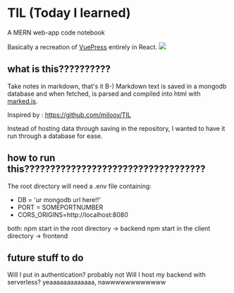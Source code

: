 # TIL (Today I learned)

A MERN web-app code notebook

Basically a recreation of [VuePress](https://vuepress.vuejs.org/) entirely in React. 
![](https://github.com/daee-kang/TIL/blob/master/readmestuff/demo.gif)

## what is this??????????

Take notes in markdown, that's it B-) 
Markdown text is saved in a mongodb database and when fetched, is parsed and compiled into html with [marked.js](https://marked.js.org/). 

Inspired by : https://github.com/milooy/TIL

Instead of hosting data through saving in the repository, I wanted to have it run through a database for ease. 

## how to run this???????????????????????????????????

The root directory will need a .env file containing: 
- DB = 'ur mongodb url here!!' 
- PORT = SOMEPORTNUMBER 
- CORS_ORIGINS=http://localhost:8080 

both: 
npm start in the root directory -> backend
npm start in the client directory -> frontend

## future stuff to do

Will I put in authentication? probably not
Will I host my backend with serverless? yeaaaaaaaaaaaaa, nawwwwwwwwwwww 

